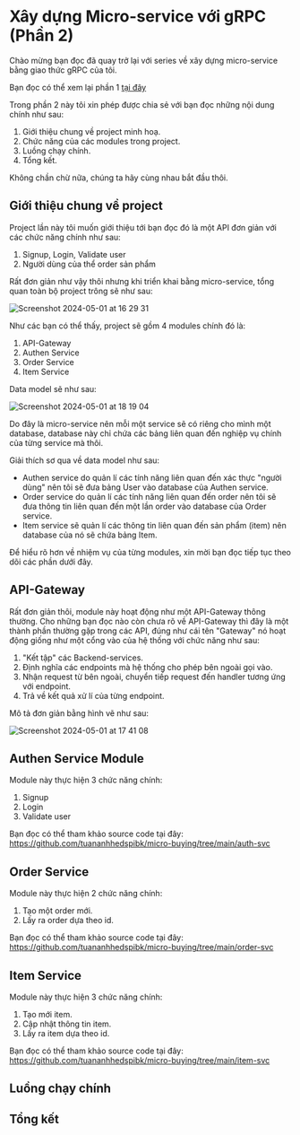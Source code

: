 # Xây dựng Micro-service với gRPC (Phần 2)

Chào mừng bạn đọc đã quay trở lại với series về xây dựng micro-service bằng giao thức gRPC của tôi.

Bạn đọc có thể xem lại phần 1 [tại đây](https://viblo.asia/p/xay-dung-micro-service-voi-grpc-E1XVOZvXLMz)

Trong phần 2 này tôi xin phép được chia sẻ với bạn đọc những nội dung chính như sau:

1. Giới thiệu chung về project minh hoạ.
2. Chức năng của các modules trong project.
3. Luồng chạy chính.
4. Tổng kết.

Không chần chừ nữa, chúng ta hãy cùng nhau bắt đầu thôi.

## Giới thiệu chung về project

Project lần này tôi muốn giới thiệu tới bạn đọc đó là một API đơn giản với các chức năng chính như sau:

1. Signup, Login, Validate user
2. Người dùng của thể order sản phẩm

Rất đơn giản như vậy thôi nhưng khi triển khai bằng micro-service, tổng quan toàn bộ project trông sẽ như sau:

![Screenshot 2024-05-01 at 16 29 31](https://github.com/tuananhhedspibk/tuananhhedspibk.github.io/assets/15076665/360b5ea2-878b-43c7-8460-08f58c082454)

Như các bạn có thể thấy, project sẽ gồm 4 modules chính đó là:

1. API-Gateway
2. Authen Service
3. Order Service
4. Item Service

Data model sẽ như sau:

![Screenshot 2024-05-01 at 18 19 04](https://github.com/tuananhhedspibk/tuananhhedspibk.github.io/assets/15076665/c95ea438-8ae2-4999-a4fc-800ce9e4397a)

Do đây là micro-service nên mỗi một service sẽ có riêng cho mình một database, database này chỉ chứa các bảng liên quan đến nghiệp vụ chính của từng service mà thôi.

Giải thích sơ qua về data model như sau:

- Authen service do quản lí các tính năng liên quan đến xác thực "người dùng" nên tôi sẽ đưa bảng User vào database của Authen service.
- Order service do quản lí các tính năng liên quan đến order nên tôi sẽ đưa thông tin liên quan đến một lần order vào database của Order service.
- Item service sẽ quản lí các thông tin liên quan đến sản phẩm (item) nên database của nó sẽ chứa bảng Item.

Để hiểu rõ hơn về nhiệm vụ của từng modules, xin mời bạn đọc tiếp tục theo dõi các phần dưới đây.

## API-Gateway

Rất đơn giản thôi, module này hoạt động như một API-Gateway thông thường. Cho những bạn đọc nào còn chưa rõ về API-Gateway thì đây là một thành phần thường gặp trong các API, đúng như cái tên "Gateway" nó hoạt động giống như một cổng vào của hệ thống với chức năng như sau:

1. "Kết tập" các Backend-services.
2. Định nghĩa các endpoints mà hệ thống cho phép bên ngoài gọi vào.
3. Nhận request từ bên ngoài, chuyển tiếp request đến handler tương ứng với endpoint.
4. Trả về kết quả xử lí của từng endpoint.

Mô tả đơn giản bằng hình vẽ như sau:

![Screenshot 2024-05-01 at 17 41 08](https://github.com/tuananhhedspibk/tuananhhedspibk.github.io/assets/15076665/3bbc986d-4d86-4d85-ad27-8505f8620ddf)

## Authen Service Module

Module này thực hiện 3 chức năng chính:

1. Signup
2. Login
3. Validate user

Bạn đọc có thể tham khảo source code tại đây: <https://github.com/tuananhhedspibk/micro-buying/tree/main/auth-svc>

## Order Service

Module này thực hiện 2 chức năng chính:

1. Tạo một order mới.
2. Lấy ra order dựa theo id.

Bạn đọc có thể tham khảo source code tại đây: <https://github.com/tuananhhedspibk/micro-buying/tree/main/order-svc>

## Item Service

Module này thực hiện 3 chức năng chính:

1. Tạo mới item.
2. Cập nhật thông tin item.
3. Lấy ra item dựa theo id.

Bạn đọc có thể tham khảo source code tại đây: <https://github.com/tuananhhedspibk/micro-buying/tree/main/item-svc>

## Luồng chạy chính

## Tổng kết
